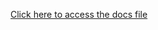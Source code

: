 [Click here to access the docs file](https://docs.google.com/document/d/1N9T7zuY44lfMce2hdTkXJijABDVMXj7O0KouEfaXvc8/edit?usp=sharing)
